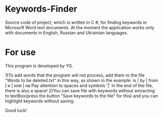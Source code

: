 # Keywords-Finder
Source code of project, which is written in C #, for finding keywords in Microsoft Word text documents. At the moment the application works only with documents in English, Russian and Ukrainian languages.

# For use
This program is developed by YG.

1)To add words that the program will not process, add them to the file "Words to be deleted.txt"
in this way, as shown in the example:
 is | by | from | и | или | на 
Pay attention to spaces and symbols '|' In the end of the file, there is also a space!
2)You can save file with keywords without extracting to textBox(press the button "Save keywords to the file" for this) and
you can highlight keywords without saving.

Good luck!
